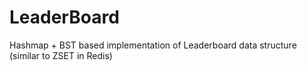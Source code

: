# LeaderBoard

Hashmap + BST based implementation of Leaderboard data structure (similar to ZSET in Redis)
